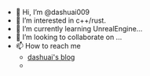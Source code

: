 - 👋 Hi, I’m @dashuai009
- 👀 I’m interested in c++/rust.
- 🌱 I’m currently learning UnrealEngine...
- 💞️ I’m looking to collaborate on ...
- 📫 How to reach me
  - [dashuai's blog](https://www.dashuai009.icu/list)
  - 

<!---
dashuai009/dashuai009 is a ✨ special ✨ repository because its `README.md` (this file) appears on your GitHub profile.
You can click the Preview link to take a look at your changes.
--->
